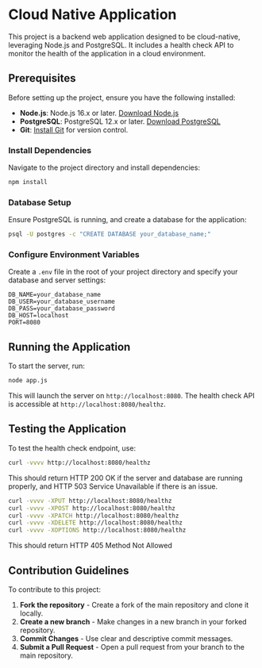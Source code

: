 # Cloud Native Application

This project is a backend web application designed to be cloud-native, leveraging Node.js and PostgreSQL. It includes a health check API to monitor the health of the application in a cloud environment.

## Prerequisites

Before setting up the project, ensure you have the following installed:
- **Node.js**: Node.js 16.x or later. [Download Node.js](https://nodejs.org/en/download/)
- **PostgreSQL**: PostgreSQL 12.x or later. [Download PostgreSQL](https://www.postgresql.org/download/)
- **Git**: [Install Git](https://git-scm.com/downloads) for version control.

### Install Dependencies

Navigate to the project directory and install dependencies:

```bash
npm install
```

### Database Setup

Ensure PostgreSQL is running, and create a database for the application:

```bash
psql -U postgres -c "CREATE DATABASE your_database_name;"
```

### Configure Environment Variables

Create a `.env` file in the root of your project directory and specify your database and server settings:

```
DB_NAME=your_database_name
DB_USER=your_database_username
DB_PASS=your_database_password
DB_HOST=localhost
PORT=8080
```

## Running the Application

To start the server, run:

```bash
node app.js
```

This will launch the server on `http://localhost:8080`. The health check API is accessible at `http://localhost:8080/healthz`.

## Testing the Application

To test the health check endpoint, use:

```bash
curl -vvvv http://localhost:8080/healthz
```

This should return HTTP 200 OK if the server and database are running properly, and HTTP 503 Service Unavailable if there is an issue.

```bash
curl -vvvv -XPUT http://localhost:8080/healthz
curl -vvvv -XPOST http://localhost:8080/healthz
curl -vvvv -XPATCH http://localhost:8080/healthz
curl -vvvv -XDELETE http://localhost:8080/healthz
curl -vvvv -XOPTIONS http://localhost:8080/healthz

```

This should return HTTP 405 Method Not Allowed

## Contribution Guidelines

To contribute to this project:

1. **Fork the repository** - Create a fork of the main repository and clone it locally.
2. **Create a new branch** - Make changes in a new branch in your forked repository.
3. **Commit Changes** - Use clear and descriptive commit messages.
4. **Submit a Pull Request** - Open a pull request from your branch to the main repository.


